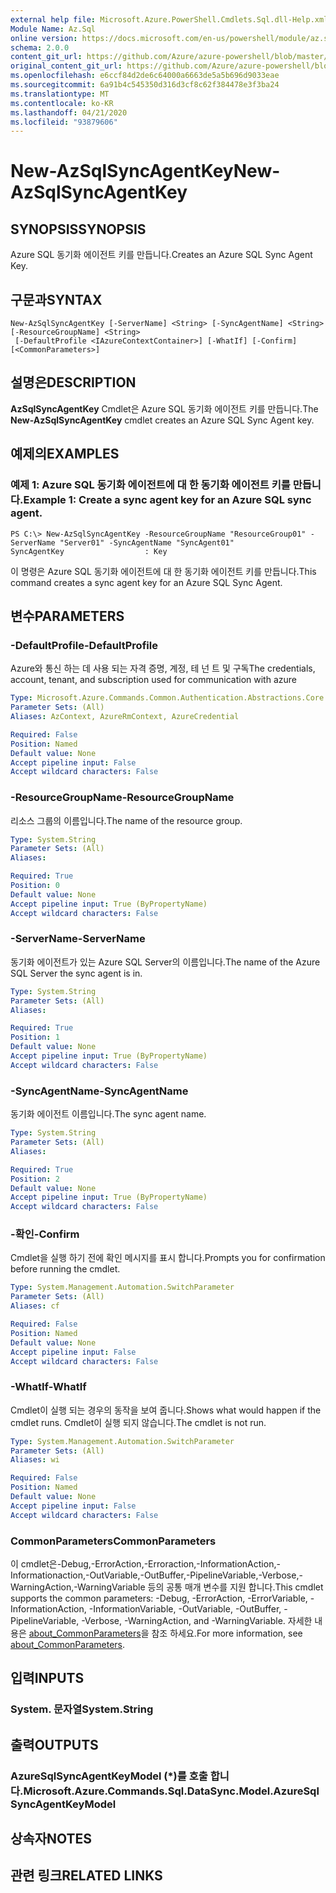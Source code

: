 ```yaml
---
external help file: Microsoft.Azure.PowerShell.Cmdlets.Sql.dll-Help.xml
Module Name: Az.Sql
online version: https://docs.microsoft.com/en-us/powershell/module/az.sql/new-azsqlsyncagentkey
schema: 2.0.0
content_git_url: https://github.com/Azure/azure-powershell/blob/master/src/Sql/Sql/help/New-AzSqlSyncAgentKey.md
original_content_git_url: https://github.com/Azure/azure-powershell/blob/master/src/Sql/Sql/help/New-AzSqlSyncAgentKey.md
ms.openlocfilehash: e6ccf84d2de6c64000a6663de5a5b696d9033eae
ms.sourcegitcommit: 6a91b4c545350d316d3cf8c62f384478e3f3ba24
ms.translationtype: MT
ms.contentlocale: ko-KR
ms.lasthandoff: 04/21/2020
ms.locfileid: "93879606"
---
```

# <span data-ttu-id="c5ab2-101">New-AzSqlSyncAgentKey</span><span class="sxs-lookup"><span data-stu-id="c5ab2-101">New-AzSqlSyncAgentKey</span></span>

## <span data-ttu-id="c5ab2-102">SYNOPSIS</span><span class="sxs-lookup"><span data-stu-id="c5ab2-102">SYNOPSIS</span></span>
<span data-ttu-id="c5ab2-103">Azure SQL 동기화 에이전트 키를 만듭니다.</span><span class="sxs-lookup"><span data-stu-id="c5ab2-103">Creates an Azure SQL Sync Agent Key.</span></span>

## <span data-ttu-id="c5ab2-104">구문과</span><span class="sxs-lookup"><span data-stu-id="c5ab2-104">SYNTAX</span></span>

```
New-AzSqlSyncAgentKey [-ServerName] <String> [-SyncAgentName] <String> [-ResourceGroupName] <String>
 [-DefaultProfile <IAzureContextContainer>] [-WhatIf] [-Confirm] [<CommonParameters>]
```

## <span data-ttu-id="c5ab2-105">설명은</span><span class="sxs-lookup"><span data-stu-id="c5ab2-105">DESCRIPTION</span></span>
<span data-ttu-id="c5ab2-106">**AzSqlSyncAgentKey** Cmdlet은 Azure SQL 동기화 에이전트 키를 만듭니다.</span><span class="sxs-lookup"><span data-stu-id="c5ab2-106">The **New-AzSqlSyncAgentKey** cmdlet creates an Azure SQL Sync Agent key.</span></span>

## <span data-ttu-id="c5ab2-107">예제의</span><span class="sxs-lookup"><span data-stu-id="c5ab2-107">EXAMPLES</span></span>

### <span data-ttu-id="c5ab2-108">예제 1: Azure SQL 동기화 에이전트에 대 한 동기화 에이전트 키를 만듭니다.</span><span class="sxs-lookup"><span data-stu-id="c5ab2-108">Example 1: Create a sync agent key for an Azure SQL sync agent.</span></span>
```
PS C:\> New-AzSqlSyncAgentKey -ResourceGroupName "ResourceGroup01" -ServerName "Server01" -SyncAgentName "SyncAgent01"
SyncAgentKey                  : Key
```

<span data-ttu-id="c5ab2-109">이 명령은 Azure SQL 동기화 에이전트에 대 한 동기화 에이전트 키를 만듭니다.</span><span class="sxs-lookup"><span data-stu-id="c5ab2-109">This command creates a sync agent key for an Azure SQL Sync Agent.</span></span>

## <span data-ttu-id="c5ab2-110">변수</span><span class="sxs-lookup"><span data-stu-id="c5ab2-110">PARAMETERS</span></span>

### <span data-ttu-id="c5ab2-111">-DefaultProfile</span><span class="sxs-lookup"><span data-stu-id="c5ab2-111">-DefaultProfile</span></span>
<span data-ttu-id="c5ab2-112">Azure와 통신 하는 데 사용 되는 자격 증명, 계정, 테 넌 트 및 구독</span><span class="sxs-lookup"><span data-stu-id="c5ab2-112">The credentials, account, tenant, and subscription used for communication with azure</span></span>

```yaml
Type: Microsoft.Azure.Commands.Common.Authentication.Abstractions.Core.IAzureContextContainer
Parameter Sets: (All)
Aliases: AzContext, AzureRmContext, AzureCredential

Required: False
Position: Named
Default value: None
Accept pipeline input: False
Accept wildcard characters: False
```

### <span data-ttu-id="c5ab2-113">-ResourceGroupName</span><span class="sxs-lookup"><span data-stu-id="c5ab2-113">-ResourceGroupName</span></span>
<span data-ttu-id="c5ab2-114">리소스 그룹의 이름입니다.</span><span class="sxs-lookup"><span data-stu-id="c5ab2-114">The name of the resource group.</span></span>

```yaml
Type: System.String
Parameter Sets: (All)
Aliases:

Required: True
Position: 0
Default value: None
Accept pipeline input: True (ByPropertyName)
Accept wildcard characters: False
```

### <span data-ttu-id="c5ab2-115">-ServerName</span><span class="sxs-lookup"><span data-stu-id="c5ab2-115">-ServerName</span></span>
<span data-ttu-id="c5ab2-116">동기화 에이전트가 있는 Azure SQL Server의 이름입니다.</span><span class="sxs-lookup"><span data-stu-id="c5ab2-116">The name of the Azure SQL Server the sync agent is in.</span></span>

```yaml
Type: System.String
Parameter Sets: (All)
Aliases:

Required: True
Position: 1
Default value: None
Accept pipeline input: True (ByPropertyName)
Accept wildcard characters: False
```

### <span data-ttu-id="c5ab2-117">-SyncAgentName</span><span class="sxs-lookup"><span data-stu-id="c5ab2-117">-SyncAgentName</span></span>
<span data-ttu-id="c5ab2-118">동기화 에이전트 이름입니다.</span><span class="sxs-lookup"><span data-stu-id="c5ab2-118">The sync agent name.</span></span>

```yaml
Type: System.String
Parameter Sets: (All)
Aliases:

Required: True
Position: 2
Default value: None
Accept pipeline input: True (ByPropertyName)
Accept wildcard characters: False
```

### <span data-ttu-id="c5ab2-119">-확인</span><span class="sxs-lookup"><span data-stu-id="c5ab2-119">-Confirm</span></span>
<span data-ttu-id="c5ab2-120">Cmdlet을 실행 하기 전에 확인 메시지를 표시 합니다.</span><span class="sxs-lookup"><span data-stu-id="c5ab2-120">Prompts you for confirmation before running the cmdlet.</span></span>

```yaml
Type: System.Management.Automation.SwitchParameter
Parameter Sets: (All)
Aliases: cf

Required: False
Position: Named
Default value: None
Accept pipeline input: False
Accept wildcard characters: False
```

### <span data-ttu-id="c5ab2-121">-WhatIf</span><span class="sxs-lookup"><span data-stu-id="c5ab2-121">-WhatIf</span></span>
<span data-ttu-id="c5ab2-122">Cmdlet이 실행 되는 경우의 동작을 보여 줍니다.</span><span class="sxs-lookup"><span data-stu-id="c5ab2-122">Shows what would happen if the cmdlet runs.</span></span>
<span data-ttu-id="c5ab2-123">Cmdlet이 실행 되지 않습니다.</span><span class="sxs-lookup"><span data-stu-id="c5ab2-123">The cmdlet is not run.</span></span>

```yaml
Type: System.Management.Automation.SwitchParameter
Parameter Sets: (All)
Aliases: wi

Required: False
Position: Named
Default value: None
Accept pipeline input: False
Accept wildcard characters: False
```

### <span data-ttu-id="c5ab2-124">CommonParameters</span><span class="sxs-lookup"><span data-stu-id="c5ab2-124">CommonParameters</span></span>
<span data-ttu-id="c5ab2-125">이 cmdlet은-Debug,-ErrorAction,-Erroraction,-InformationAction,-Informationaction,-OutVariable,-OutBuffer,-PipelineVariable,-Verbose,-WarningAction,-WarningVariable 등의 공통 매개 변수를 지원 합니다.</span><span class="sxs-lookup"><span data-stu-id="c5ab2-125">This cmdlet supports the common parameters: -Debug, -ErrorAction, -ErrorVariable, -InformationAction, -InformationVariable, -OutVariable, -OutBuffer, -PipelineVariable, -Verbose, -WarningAction, and -WarningVariable.</span></span> <span data-ttu-id="c5ab2-126">자세한 내용은 [about_CommonParameters](http://go.microsoft.com/fwlink/?LinkID=113216)을 참조 하세요.</span><span class="sxs-lookup"><span data-stu-id="c5ab2-126">For more information, see [about_CommonParameters](http://go.microsoft.com/fwlink/?LinkID=113216).</span></span>

## <span data-ttu-id="c5ab2-127">입력</span><span class="sxs-lookup"><span data-stu-id="c5ab2-127">INPUTS</span></span>

### <span data-ttu-id="c5ab2-128">System. 문자열</span><span class="sxs-lookup"><span data-stu-id="c5ab2-128">System.String</span></span>

## <span data-ttu-id="c5ab2-129">출력</span><span class="sxs-lookup"><span data-stu-id="c5ab2-129">OUTPUTS</span></span>

### <span data-ttu-id="c5ab2-130">AzureSqlSyncAgentKeyModel (\*)를 호출 합니다.</span><span class="sxs-lookup"><span data-stu-id="c5ab2-130">Microsoft.Azure.Commands.Sql.DataSync.Model.AzureSqlSyncAgentKeyModel</span></span>

## <span data-ttu-id="c5ab2-131">상속자</span><span class="sxs-lookup"><span data-stu-id="c5ab2-131">NOTES</span></span>

## <span data-ttu-id="c5ab2-132">관련 링크</span><span class="sxs-lookup"><span data-stu-id="c5ab2-132">RELATED LINKS</span></span>
